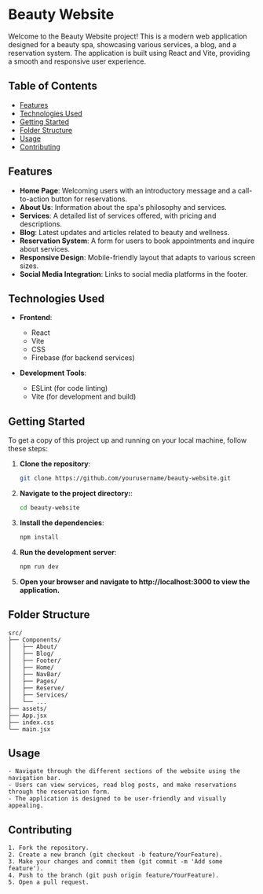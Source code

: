 # Beauty Website

Welcome to the Beauty Website project! This is a modern web application designed for a beauty spa, showcasing various services, a blog, and a reservation system. The application is built using React and Vite, providing a smooth and responsive user experience.

## Table of Contents

- [Features](#features)
- [Technologies Used](#technologies-used)
- [Getting Started](#getting-started)
- [Folder Structure](#folder-structure)
- [Usage](#usage)
- [Contributing](#contributing)

## Features

- **Home Page**: Welcoming users with an introductory message and a call-to-action button for reservations.
- **About Us**: Information about the spa's philosophy and services.
- **Services**: A detailed list of services offered, with pricing and descriptions.
- **Blog**: Latest updates and articles related to beauty and wellness.
- **Reservation System**: A form for users to book appointments and inquire about services.
- **Responsive Design**: Mobile-friendly layout that adapts to various screen sizes.
- **Social Media Integration**: Links to social media platforms in the footer.

## Technologies Used

- **Frontend**:
  - React
  - Vite
  - CSS
  - Firebase (for backend services)

- **Development Tools**:
  - ESLint (for code linting)
  - Vite (for development and build)

## Getting Started

To get a copy of this project up and running on your local machine, follow these steps:

1. **Clone the repository**:
   ```bash
   git clone https://github.com/yourusername/beauty-website.git
   ```
2. **Navigate to the project directory:**:
   ```bash
   cd beauty-website
   ```
3. **Install the dependencies**:
   ```bash 
   npm install
   ```
4. **Run the development server**:
   ```bash
   npm run dev
   ```
5. **Open your browser and navigate to http://localhost:3000 to view the application.**

## Folder Structure

```plaintext
src/
├── Components/
│   ├── About/
│   ├── Blog/
│   ├── Footer/
│   ├── Home/
│   ├── NavBar/
│   ├── Pages/
│   ├── Reserve/
│   ├── Services/
│   └── ...
├── assets/
├── App.jsx
├── index.css
└── main.jsx
```
## Usage
    - Navigate through the different sections of the website using the navigation bar.
    - Users can view services, read blog posts, and make reservations through the reservation form.
    - The application is designed to be user-friendly and visually appealing.
## Contributing
    1. Fork the repository.
    2. Create a new branch (git checkout -b feature/YourFeature).
    3. Make your changes and commit them (git commit -m 'Add some feature').
    4. Push to the branch (git push origin feature/YourFeature).
    5. Open a pull request.
